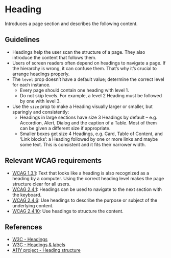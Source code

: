<!-- @license CC0-1.0 -->

# Heading

Introduces a page section and describes the following content.

## Guidelines

- Headings help the user scan the structure of a page.
  They also introduce the content that follows them.
- Users of screen readers often depend on headings to navigate a page.
  If the hierarchy is wrong, it can confuse them.
  That’s why it’s crucial to arrange headings properly.
- The `level` prop doesn’t have a default value; determine the correct level for each instance.
  - Every page should contain one heading with level 1.
  - Do not skip levels. For example, a level 2 Heading must be followed by one with level 3.
- Use the `size` prop to make a Heading visually larger or smaller, but sparingly and consistently:
  - Headings in large sections have size 3 Headings by default – e.g. Accordion, Alert, Dialog and the caption of a Table.
    Most of them can be given a different size if appropriate.
  - Smaller boxes get size 4 Headings, e.g. Card, Table of Content, and ‘Link blocks’:
    a Heading followed by one or more links and maybe some text.
    This is consistent and it fits their narrower width.

## Relevant WCAG requirements

- [WCAG 1.3.1](https://www.w3.org/WAI/WCAG21/quickref/#qr-content-structure-separation-programmatic):
  Text that looks like a heading is also recognized as a heading by a computer.
  Using the correct heading level makes the page structure clear for all users.
- [WCAG 2.4.1](https://www.w3.org/WAI/WCAG21/quickref/#qr-navigation-mechanisms-skip): Headings can be used to navigate to the next section with the keyboard.
- [WCAG 2.4.6](https://www.w3.org/WAI/WCAG21/quickref/#headings-and-labels): Use headings to describe the purpose or subject of the underlying content.
- [WCAG 2.4.10](https://www.w3.org/WAI/WCAG21/quickref/#qr-navigation-mechanisms-headings): Use headings to structure the content.

## References

- [W3C - Headings](https://www.w3.org/WAI/tutorials/page-structure/headings/)
- [W3C - Headings & labels](https://www.w3.org/TR/WCAG21/#headings-and-labels)
- [A11Y project - Heading structure](https://www.a11yproject.com/posts/how-to-accessible-heading-structure/)
